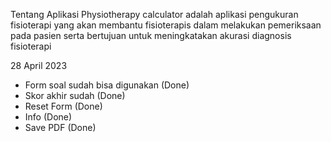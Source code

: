 Tentang Aplikasi
Physiotherapy calculator adalah aplikasi pengukuran fisioterapi yang akan membantu fisioterapis dalam melakukan pemeriksaan pada pasien serta bertujuan untuk meningkatakan akurasi diagnosis fisioterapi

28 April 2023
- Form soal sudah bisa digunakan (Done)
- Skor akhir sudah (Done)
- Reset Form (Done)
- Info (Done)
- Save PDF (Done)
